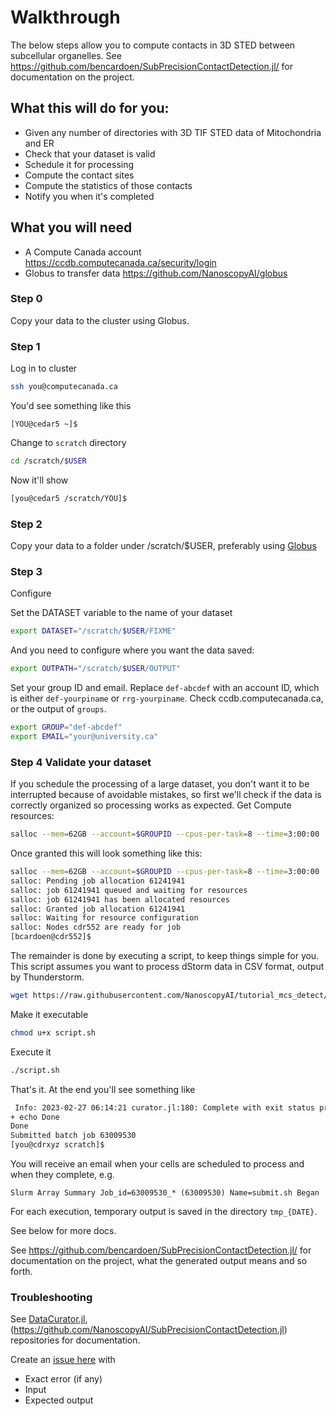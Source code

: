 # Walkthrough
The below steps allow you to compute contacts in 3D STED between subcellular organelles.
See https://github.com/bencardoen/SubPrecisionContactDetection.jl/ for documentation on the project.

## What this will do for you:
- Given any number of directories with 3D TIF STED data of Mitochondria and ER
- Check that your dataset is valid
- Schedule it for processing
- Compute the contact sites 
- Compute the statistics of those contacts
- Notify you when it's completed


## What you will need
- A Compute Canada account https://ccdb.computecanada.ca/security/login
- Globus to transfer data https://github.com/NanoscopyAI/globus

### Step 0
Copy your data to the cluster using Globus. 

### Step 1
Log in to cluster
```bash
ssh you@computecanada.ca
```
You'd see something like this
```
[YOU@cedar5 ~]$
```
Change to `scratch` directory
```bash
cd /scratch/$USER
```
Now it'll show
```bash
[you@cedar5 /scratch/YOU]$
```
### Step 2
Copy your data to a folder under /scratch/$USER, preferably using [Globus](https://globus.computecanada.ca/)

### Step 3
Configure 

Set the DATASET variable to the name of your dataset
```bash
export DATASET="/scratch/$USER/FIXME"
```
And you need to configure where you want the data saved:
```bash
export OUTPATH="/scratch/$USER/OUTPUT"
```
Set your group ID and email.
Replace `def-abcdef` with an account ID, which is either `def-yourpiname` or `rrg-yourpiname`. Check ccdb.computecanada.ca, or the output of `groups`.
```bash
export GROUP="def-abcdef"
export EMAIL="your@university.ca"
 ```


### Step 4 Validate your dataset
If you schedule the processing of a large dataset, you don't want it to be interrupted because of avoidable mistakes, so first we'll check if the data is correctly organized so processing works as expected.
Get Compute resources:
```bash
salloc --mem=62GB --account=$GROUPID --cpus-per-task=8 --time=3:00:00
```
Once granted this will look something like this:
```bash
salloc --mem=62GB --account=$GROUPID --cpus-per-task=8 --time=3:00:00
salloc: Pending job allocation 61241941
salloc: job 61241941 queued and waiting for resources
salloc: job 61241941 has been allocated resources
salloc: Granted job allocation 61241941
salloc: Waiting for resource configuration
salloc: Nodes cdr552 are ready for job
[bcardoen@cdr552]$
```


The remainder is done by executing a script, to keep things simple for you.
This script assumes you want to process dStorm data in CSV format, output by Thunderstorm.
```bash
wget https://raw.githubusercontent.com/NanoscopyAI/tutorial_mcs_detect/main/check.sh -O script.sh
```
Make it executable
```bash
chmod u+x script.sh
```
Execute it
```bash
./script.sh
```
That's it. 
At the end you'll see something like
```bash
 Info: 2023-02-27 06:14:21 curator.jl:180: Complete with exit status proceed
+ echo Done
Done
Submitted batch job 63009530
[you@cdrxyz scratch]$ 
```

You will receive an email when your cells are scheduled to process and when they complete, e.g.
```
Slurm Array Summary Job_id=63009530_* (63009530) Name=submit.sh Began
```

For each execution, temporary output is saved in the directory `tmp_{DATE}`.

See below for more docs.

See https://github.com/bencardoen/SubPrecisionContactDetection.jl/ for documentation on the project, what the generated output means and so forth.

### Troubleshooting
See [DataCurator.jl](https://github.com/NanoscopyAI/DataCurator.jl), (https://github.com/NanoscopyAI/SubPrecisionContactDetection.jl) repositories for documentation.

Create an [issue here](https://github.com/NanoscopyAI/tutorial_smlm_alignment_colocalization/issues/new/choose) with
- Exact error (if any)
- Input
- Expected output

